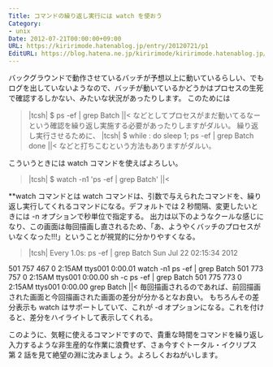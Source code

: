```yaml
---
Title: コマンドの繰り返し実行には watch を使おう
Category:
- unix
Date: 2012-07-21T00:00:00+09:00
URL: https://kiririmode.hatenablog.jp/entry/20120721/p1
EditURL: https://blog.hatena.ne.jp/kiririmode/kiririmode.hatenablog.jp/atom/entry/8454420450078210230
---
```



バックグラウンドで動作させているバッチが予想以上に動いているらしい、でもログを出していないようなので、バッチが動いているかどうかはプロセスの生死で確認するしかない、みたいな状況があったりします。
このためには
>|tcsh|
$ ps -ef | grep Batch
||<
などとしてプロセスがまだ動いてるなーという確認を繰り返し実施する必要があったりしますがダルい。
繰り返し実行させるために、
>|tcsh|
$ while :
do sleep 1; ps -ef | grep Batch
done
||<
などと打ちこむという方法もありますがダルい。

こういうときには watch コマンドを使えばよろしい。
>|tcsh|
$ watch -n1 'ps -ef | grep Batch'
||<

**watch コマンドとは
watch コマンドは、引数で与えられたコマンドを、繰り返し実行してくれるコマンドになる。デフォルトでは 2 秒間隔、変更したいときには -n オプションで秒単位で指定する。
出力は以下のようなクールな感じになり、この画面は毎回描画し直されるため、「あ、ようやくバッチのプロセスがいなくなった!!!」ということが視覚的に分かりやすくなる。
>|tcsh|
Every 1.0s: ps -ef | grep Batch                                                                                               Sun Jul 22 02:15:34 2012

  501   757   467   0  2:15AM ttys001    0:00.01 watch -n1 ps -ef | grep Batch
  501   773   757   0  2:15AM ttys001    0:00.00 sh -c ps -ef | grep Batch
  501   775   773   0  2:15AM ttys001    0:00.00 grep Batch
||<
毎回描画されるのであれば、前回描画された画面と今回描画された画面の差分が分かるとなお良い。
もちろんその差分表示も watch はサポートしていて、これが -d オプションになる。これを付けると、差分をハイライトして表示してくれる。

このように、気軽に使えるコマンドですので、貴重な時間をコマンドを繰り返し入力するような非生産的な作業に浪費せず、さぁ今すぐトータル・イクリプス 第 2 話を見て絶望の淵に沈みましょう。よろしくおねがいします。
